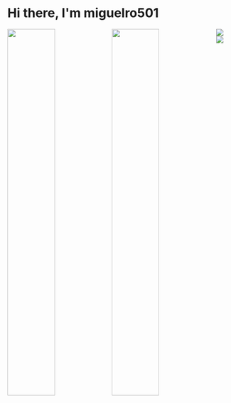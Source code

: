 # Hi there, I'm miguelro501

<img align="left" width="46%" src="https://github-readme-stats.vercel.app/api?username=miguelro501&show_icons=true&theme=transparent" />

<img align="left" width="46%" src="https://github-readme-stats.vercel.app/api/top-langs/?username=miguelro501&layout=compact" />

<img align="left" src= "https://img.shields.io/badge/c-%2300599C.svg?style=for-the-badge&logo=c&logoColor=white" />

<img src= "https://img.shields.io/badge/java-%23ED8B00.svg?style=for-the-badge&logo=java&logoColor=white" />
